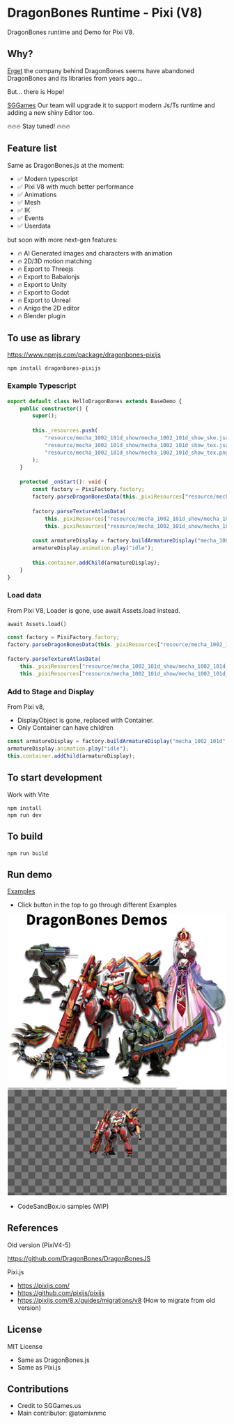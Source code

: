 # DragonBones Runtime - Pixi (V8)
DragonBones runtime and Demo for Pixi V8.

## Why?
[Erget](https://egret.com) the company behind DragonBones seems have abandoned DragonBones and its libraries from years ago...

But... there is Hope!

[SGGames](https://sggame.us) Our team will upgrade it to support modern Js/Ts runtime and adding a new shiny Editor too. 

🔥🔥🔥 Stay tuned! 🔥🔥🔥

## Feature list
Same as DragonBones.js at the moment:

- ✅ Modern typescript
- ✅ Pixi V8 with much better performance
- ✅ Animations
- ✅ Mesh
- ✅ IK
- ✅ Events
- ✅ Userdata

but soon with more next-gen features:
- 🔥 AI Generated images and characters with animation
- 🔥 2D/3D motion matching
- 🔥 Export to Threejs
- 🔥 Export to Babalonjs
- 🔥 Export to Unity
- 🔥 Export to Godot
- 🔥 Export to Unreal
- 🔥 Anigo the 2D editor
- 🔥 Blender plugin

## To use as library
https://www.npmjs.com/package/dragonbones-pixijs

```
npm install dragonbones-pixijs
```
### Example Typescript
```typescript
export default class HelloDragonBones extends BaseDemo {
    public constructor() {
        super();

        this._resources.push(
            "resource/mecha_1002_101d_show/mecha_1002_101d_show_ske.json",
            "resource/mecha_1002_101d_show/mecha_1002_101d_show_tex.json",
            "resource/mecha_1002_101d_show/mecha_1002_101d_show_tex.png"
        );
    }

    protected _onStart(): void {
        const factory = PixiFactory.factory;
        factory.parseDragonBonesData(this._pixiResources["resource/mecha_1002_101d_show/mecha_1002_101d_show_ske.json"]);

        factory.parseTextureAtlasData(
            this._pixiResources["resource/mecha_1002_101d_show/mecha_1002_101d_show_tex.json"],
            this._pixiResources["resource/mecha_1002_101d_show/mecha_1002_101d_show_tex.png"]);

        const armatureDisplay = factory.buildArmatureDisplay("mecha_1002_101d", "mecha_1002_101d_show")!;
        armatureDisplay.animation.play("idle");

        this.container.addChild(armatureDisplay);
    }
}
```

### Load data
From Pixi V8, Loader is gone, use await Assets.load instead.
```
await Assets.load()
```
```typescript
const factory = PixiFactory.factory;
factory.parseDragonBonesData(this._pixiResources["resource/mecha_1002_101d_show/mecha_1002_101d_show_ske.json"]);

factory.parseTextureAtlasData(
    this._pixiResources["resource/mecha_1002_101d_show/mecha_1002_101d_show_tex.json"],
    this._pixiResources["resource/mecha_1002_101d_show/mecha_1002_101d_show_tex.png"]);
```

### Add to Stage and Display
From Pixi v8, 
- DisplayObject is gone, replaced with Container.
- Only Container can have children

```typescript
const armatureDisplay = factory.buildArmatureDisplay("mecha_1002_101d", "mecha_1002_101d_show")!;
armatureDisplay.animation.play("idle");
this.container.addChild(armatureDisplay);
```

## To start development
Work with Vite

```
npm install
npm run dev
```

## To build
```
npm run build
```

## Run demo
[Examples](https://sggames.github.io/DragonBones-Pixi/)

- Click button in the top to go through different Examples

![ScreenshotAll](./public/screenshots/screenshot-all.jpg)
![Screenshot](./public/screenshots/screenshot-01.png)

- CodeSandBox.io samples (WIP)


## References
Old version (PixiV4-5)

https://github.com/DragonBones/DragonBonesJS

Pixi.js

- https://pixijs.com/
- https://github.com/pixijs/pixijs
- https://pixijs.com/8.x/guides/migrations/v8 (How to migrate from old version)

## License
MIT License
- Same as DragonBones.js
- Same as Pixi.js

## Contributions
- Credit to SGGames.us
- Main contributor: @atomixnmc